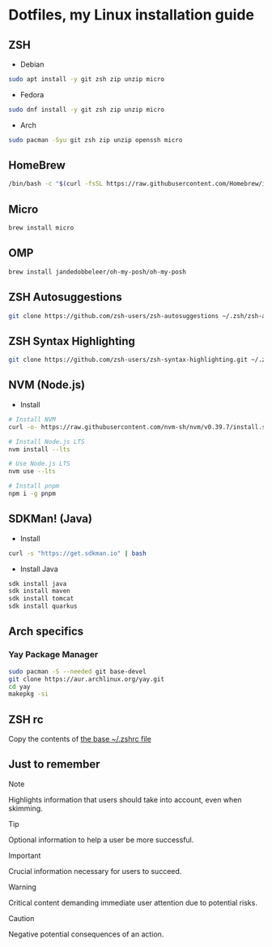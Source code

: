 # Dotfiles, my Linux installation guide

## ZSH
- Debian
```bash
sudo apt install -y git zsh zip unzip micro
```

- Fedora
```bash
sudo dnf install -y git zsh zip unzip micro
```

- Arch
```bash
sudo pacman -Syu git zsh zip unzip openssh micro
```

## HomeBrew
```zsh
/bin/bash -c "$(curl -fsSL https://raw.githubusercontent.com/Homebrew/install/HEAD/install.sh)"
```

## Micro
```zsh
brew install micro
```

## OMP
```bash
brew install jandedobbeleer/oh-my-posh/oh-my-posh
```

## ZSH Autosuggestions
```bash
git clone https://github.com/zsh-users/zsh-autosuggestions ~/.zsh/zsh-autosuggestions
```

## ZSH Syntax Highlighting
```bash
git clone https://github.com/zsh-users/zsh-syntax-highlighting.git ~/.zsh/zsh-syntax-highlighting
```

## NVM (Node.js)
- Install
```bash
# Install NVM
curl -o- https://raw.githubusercontent.com/nvm-sh/nvm/v0.39.7/install.sh | bash

# Install Node.js LTS
nvm install --lts

# Use Node.js LTS
nvm use --lts

# Install pnpm
npm i -g pnpm
```

## SDKMan! (Java)
- Install
```bash
curl -s "https://get.sdkman.io" | bash
```
- Install Java
```bash
sdk install java
sdk install maven
sdk install tomcat
sdk install quarkus
```

## Arch specifics
### Yay Package Manager
```bash
sudo pacman -S --needed git base-devel
git clone https://aur.archlinux.org/yay.git
cd yay
makepkg -si
```

## ZSH rc
Copy the contents of [the base ~/.zshrc file](./.zshrc)

## Just to remember
> [!NOTE]  
> Highlights information that users should take into account, even when skimming.

> [!TIP]
> Optional information to help a user be more successful.

> [!IMPORTANT]  
> Crucial information necessary for users to succeed.

> [!WARNING]  
> Critical content demanding immediate user attention due to potential risks.

> [!CAUTION]
> Negative potential consequences of an action.
